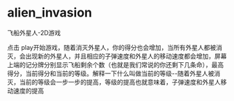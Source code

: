 # alien_invasion
飞船外星人-2D游戏

点击 play开始游戏，随着消灭外星人，你的得分也会增加，当所有外星人都被消灭，会出现新的外星人，并且相应的子弹速度和外星人的移动速度都会增加，屏幕上端的记分牌分别显示飞船剩余个数（也就是我们常说的你还剩下几条命），最高得分，当前得分和当前的等级。解释一下什么叫做当前的等级--随着外星人被消灭，当前的等级会一步一步的提高，等级的提高也就意味着，子弹速度和外星人移动速度的提高
